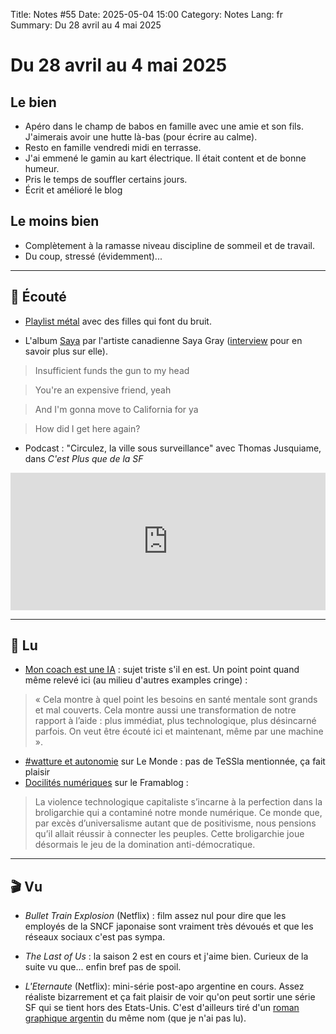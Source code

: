 Title: Notes #55
Date: 2025-05-04 15:00
Category: Notes
Lang: fr
Summary: Du 28 avril au 4 mai 2025

# Du 28 avril au 4 mai 2025

## Le bien

* Apéro dans le champ de babos en famille avec une amie et son fils. J'aimerais avoir une hutte là-bas (pour écrire au calme).
* Resto en famille vendredi midi en terrasse.
* J'ai emmené le gamin au kart électrique. Il était content et de bonne humeur.
* Pris le temps de souffler certains jours.
* Écrit et amélioré le blog

## Le moins bien

* Complètement à la ramasse niveau discipline de sommeil et de travail.
* Du coup, stressé (évidemment)...

---

## 🎤 Écouté

* [Playlist métal](https://bsky.app/profile/ahumanfuture.co/post/3lnxd2guzsc2m) avec des filles qui font du bruit.

* L'album [Saya](https://sayagray.bandcamp.com/album/saya) par l'artiste canadienne Saya Gray ([interview](https://www.vogue.fr/article/qui-est-saya-gray-chanteuse-musique-interview) pour en savoir plus sur elle).

> Insufficient funds the gun to my head

> You're an expensive friend, yeah

> And I'm gonna move to California for ya

> How did I get here again?

* Podcast : "Circulez, la ville sous surveillance" avec Thomas Jusquiame, dans _C'est Plus que de la SF_

<iframe name="Ausha Podcast Player" frameborder="0" loading="lazy" id="ausha-NhcM" height="220" style="border: none; width:100%; height:220px" src="https://player.ausha.co/?podcastId=B4M4Qfrw3gXm&v=3&playerId=ausha-NhcM"></iframe><script src="https://player.ausha.co/ausha-player.js"></script>

---

## 📖 Lu

* [Mon coach est une IA](https://www.lemonde.fr/m-perso/article/2025/05/04/mon-coach-est-une-ia-il-m-a-aidee-a-faire-le-menage-dans-ma-vie_6602882_4497916.html) : sujet triste s'il en est. Un point point quand même relevé ici (au milieu d'autres examples cringe) :

> « Cela montre à quel point les besoins en santé mentale sont grands et mal couverts. Cela montre aussi une transformation de notre rapport à l’aide : plus immédiat, plus technologique, plus désincarné parfois. On veut être écouté ici et maintenant, même par une machine ».

* [#watture et autonomie](https://www.lemonde.fr/economie/article/2025/04/27/les-voitures-electriques-les-plus-autonomes-notre-selection-par-categorie_6600498_3234.html) sur Le Monde : pas de TeSSla mentionnée, ça fait plaisir
* [Docilités numériques](https://framablog.org/2025/04/29/docilites-numeriques/) sur le Framablog :

> La violence technologique capitaliste s’incarne à la perfection dans la broligarchie qui a contaminé notre monde numérique. Ce monde que, par excès d’universalisme autant que de positivisme, nous pensions qu’il allait réussir à connecter les peuples. Cette broligarchie joue désormais le jeu de la domination anti-démocratique.

---

## 🎬 Vu

* _Bullet Train Explosion_ (Netflix) : film assez nul pour dire que les employés de la SNCF japonaise sont vraiment très dévoués et que les réseaux sociaux c'est pas sympa.

* _The Last of Us_ : la saison 2 est en cours et j'aime bien. Curieux de la suite vu que... enfin bref pas de spoil.

* _L'Eternaute_ (Netflix): mini-série post-apo argentine en cours. Assez réaliste bizarrement et ça fait plaisir de voir qu'on peut sortir une série SF qui se tient hors des Etats-Unis. C'est d'ailleurs tiré d'un [roman graphique argentin](https://www.planetebd.com/comics/rackham/l-eternaute-1-6/-/10878.html) du même nom (que je n'ai pas lu).
